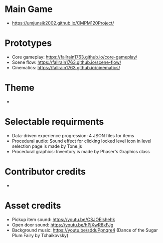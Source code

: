 # Main Game
- https://umjunsik2002.github.io/CMPM120Project/

# Prototypes
- Core gameplay: https://fallrain1763.github.io/core-gameplay/
- Scene flow: https://fallrain1763.github.io/scene-flow/
- Cinematics: https://fallrain1763.github.io/cinematics/

# Theme
- 

# Selectable requirments
- Data-driven experience progression: 4 JSON files for items
- Procedural audio: Sound effect for clicking locked level icon in level
selection page is made by Tone.js
- Procedural graphics: Inventory is made by Phaser's Graphics class

# Contributor credits
- 

# Asset credits
- Pickup item sound: https://youtu.be/CSJOElshehk
- Open door sound: https://youtu.be/hPjXwR8kFJg
- Background music: https://youtu.be/sdduPpnqre4 (Dance of the Sugar Plum Fairy by Tchaikovsky)